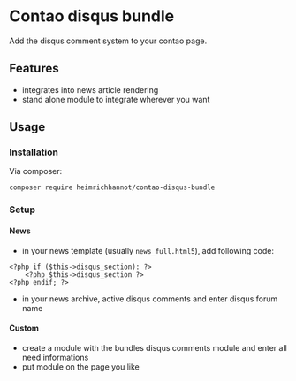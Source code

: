 # Contao disqus bundle

Add the disqus comment system to your contao page.

## Features
* integrates into news article rendering
* stand alone module to integrate wherever you want

## Usage

### Installation

Via composer:

```
composer require heimrichhannot/contao-disqus-bundle
```

### Setup

#### News 

* in your news template (usually `news_full.html5`), add following code:
```
<?php if ($this->disqus_section): ?>
    <?php $this->disqus_section ?>
<?php endif; ?>
```
* in your news archive, active disqus comments and enter disqus forum name

#### Custom

* create a module with the bundles disqus comments module and enter all need informations
* put module on the page you like